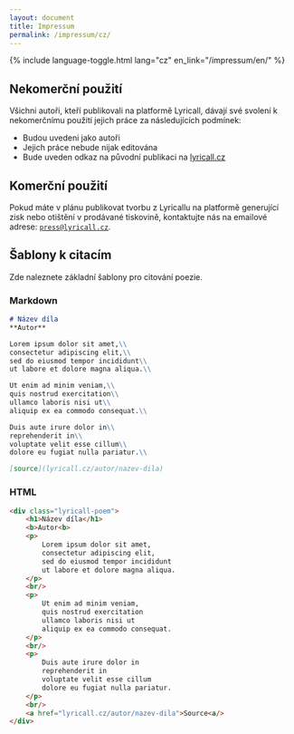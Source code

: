 ```yaml
---
layout: document
title: Impressum
permalink: /impressum/cz/
---
```


{% include language-toggle.html lang="cz" en_link="/impressum/en/" %}

## Nekomerční použití
Všichni autoři, kteří publikovali na platformě Lyricall, dávají své svolení k nekomerčnímu 
použití jejich práce za následujících podmínek:

- Budou uvedeni jako autoři
- Jejich práce nebude nijak editována
- Bude uveden odkaz na původní publikaci na [lyricall.cz](lyricall.cz)

## Komerční použití
Pokud máte v plánu publikovat tvorbu z Lyricallu na platformě generující zisk nebo
otištění v prodávané tiskovině, kontaktujte nás na emailové adrese: [`press@lyricall.cz`](mailto:press@lyricall.cz).

## Šablony k citacím
Zde naleznete základní šablony pro citování poezie.

### Markdown
```markdown
# Název díla
**Autor**

Lorem ipsum dolor sit amet,\\
consectetur adipiscing elit,\\
sed do eiusmod tempor incididunt\\
ut labore et dolore magna aliqua.\\

Ut enim ad minim veniam,\\
quis nostrud exercitation\\
ullamco laboris nisi ut\\
aliquip ex ea commodo consequat.\\

Duis aute irure dolor in\\
reprehenderit in\\
voluptate velit esse cillum\\
dolore eu fugiat nulla pariatur.\\

[source](lyricall.cz/autor/nazev-dila)
```

### HTML
```html
<div class="lyricall-poem">
	<h1>Název díla</h1>
	<b>Autor<b>
	<p>
		Lorem ipsum dolor sit amet,
		consectetur adipiscing elit,
		sed do eiusmod tempor incididunt
		ut labore et dolore magna aliqua.
	</p>
	<br/>
	<p>
		Ut enim ad minim veniam,
		quis nostrud exercitation
		ullamco laboris nisi ut
		aliquip ex ea commodo consequat.
	</p>
	<br/>
	<p>
		Duis aute irure dolor in
		reprehenderit in
		voluptate velit esse cillum
		dolore eu fugiat nulla pariatur.
	</p>
	<br/>
	<a href="lyricall.cz/autor/nazev-dila">Source<a/>
</div>
```

